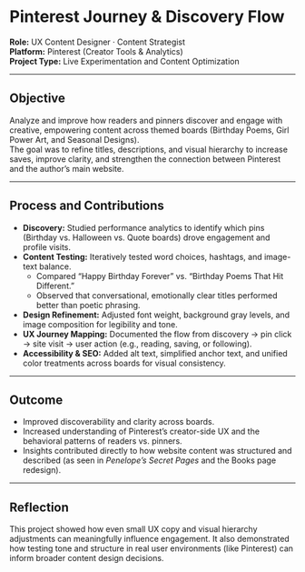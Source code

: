# Pinterest Journey & Discovery Flow

**Role:** UX Content Designer · Content Strategist  
**Platform:** Pinterest (Creator Tools & Analytics)  
**Project Type:** Live Experimentation and Content Optimization  

---

## Objective
Analyze and improve how readers and pinners discover and engage with creative, empowering content across themed boards (Birthday Poems, Girl Power Art, and Seasonal Designs).  
The goal was to refine titles, descriptions, and visual hierarchy to increase saves, improve clarity, and strengthen the connection between Pinterest and the author’s main website.

---

## Process and Contributions
- **Discovery:** Studied performance analytics to identify which pins (Birthday vs. Halloween vs. Quote boards) drove engagement and profile visits.  
- **Content Testing:** Iteratively tested word choices, hashtags, and image-text balance.  
  - Compared “Happy Birthday Forever” vs. “Birthday Poems That Hit Different.”  
  - Observed that conversational, emotionally clear titles performed better than poetic phrasing.  
- **Design Refinement:** Adjusted font weight, background gray levels, and image composition for legibility and tone.  
- **UX Journey Mapping:** Documented the flow from discovery → pin click → site visit → user action (e.g., reading, saving, or following).  
- **Accessibility & SEO:** Added alt text, simplified anchor text, and unified color treatments across boards for visual consistency.  

---

## Outcome
- Improved discoverability and clarity across boards.  
- Increased understanding of Pinterest’s creator-side UX and the behavioral patterns of readers vs. pinners.  
- Insights contributed directly to how website content was structured and described (as seen in *Penelope’s Secret Pages* and the Books page redesign).  

---

## Reflection
This project showed how even small UX copy and visual hierarchy adjustments can meaningfully influence engagement. It also demonstrated how testing tone and structure in real user environments (like Pinterest) can inform broader content design decisions.
